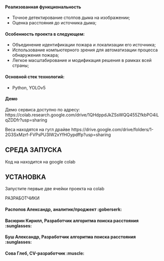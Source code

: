 <h4>Реализованная функциональность</h4>
<ul>
    <li>Точное детектирование столпов дыма на изображении;</li>
    <li>Оценка расстояния до источника дыма;</li>
</ul> 
<h4>Особенность проекта в следующем:</h4>
<ul>
 <li>Объединение идентификации пожара и локализации его источника;</li>
 <li>Использование компьютерного зрения для автоматизации процесса обнаружения пожара;</li>
 <li>Легкое масштабирование и модификация решения в рамках всей страны;</li>  
 </ul>
<h4>Основной стек технологий:</h4>
<ul>
    <li>Python, YOLOv5</li>
 </ul>
<h4>Демо</h4>
<p>Демо сервиса доступно по адресу: https://colab.research.google.com/drive/1QHdppdJkZSsWQQ455ZfkbPO4iLqZDDfr?usp=sharing </p>
<p>Веса находятся на гугл драйве https://drive.google.com/drive/folders/1-2G3SxMzrf-FVPsPU3IW2xYfHOypdffp?usp=sharing</p>


СРЕДА ЗАПУСКА
------------
Код на находится на google colab


УСТАНОВКА
------------
Запустите первые две ячейки проекта на colab

РАЗРАБОТЧИКИ

<h4>Распопов Александр,  аналитик/проджект :goberserk: </h4>

<h4>Васюрин Кирилл, Разработчик алгоритма поиска расстояния :sunglasses: </h4>

<h4>Буш Александр, Разработчик алгоритма поиска расстояния :sunglasses: </h4>

<h4>Сова Глеб, CV-разработчик :muscle: </h4>
